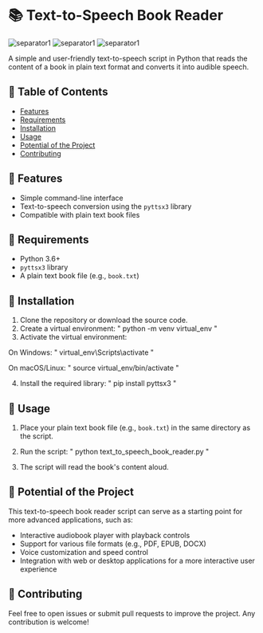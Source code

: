 # 📚 **Text-to-Speech Book Reader**

![separator1](https://i.imgur.com/ZUWYTii.png)
![separator1](https://api.time.com/wp-content/uploads/2018/09/gettyimages-899060246.jpg?quality=85&w=800)
![separator1](https://i.imgur.com/ZUWYTii.png)

A simple and user-friendly text-to-speech script in Python that reads the content of a book in plain text format and converts it into audible speech.

## 📝 **Table of Contents**
- [Features](#features)
- [Requirements](#requirements)
- [Installation](#installation)
- [Usage](#usage)
- [Potential of the Project](#potential)
- [Contributing](#contributing)

## 🌟 **Features** <a name="features"></a>

- Simple command-line interface
- Text-to-speech conversion using the `pyttsx3` library
- Compatible with plain text book files

## 🔧 **Requirements** <a name="requirements"></a>

- Python 3.6+
- `pyttsx3` library
- A plain text book file (e.g., `book.txt`)

## 🚀 **Installation** <a name="installation"></a>

1. Clone the repository or download the source code.
2. Create a virtual environment: " python -m venv virtual_env "
3. Activate the virtual environment:

On Windows: " virtual_env\Scripts\activate "

On macOS/Linux: " source virtual_env/bin/activate "

4. Install the required library: " pip install pyttsx3 "

## 🎯 **Usage** <a name="usage"></a>

1. Place your plain text book file (e.g., `book.txt`) in the same directory as the script.
2. Run the script: " python text_to_speech_book_reader.py "

3. The script will read the book's content aloud.

## 🚀 **Potential of the Project** <a name="potential"></a>

This text-to-speech book reader script can serve as a starting point for more advanced applications, such as:

- Interactive audiobook player with playback controls
- Support for various file formats (e.g., PDF, EPUB, DOCX)
- Voice customization and speed control
- Integration with web or desktop applications for a more interactive user experience

## 👥 **Contributing** <a name="contributing"></a>

Feel free to open issues or submit pull requests to improve the project. Any contribution is welcome!










